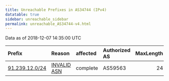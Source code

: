 ```yaml
---
title: Unreachable Prefixes in AS34744 (IPv4)
datatable: true
sidebar: unreachable_sidebar
permalink: unreachable_AS34744-v4.html
---
```


Data as of 2018-12-07 14:35:00 UTC


<div class="datatable-begin"></div>

| Prefix                                                 | Reason                                                                                                | affected   | Authorized AS   |   MaxLength | Anchor                                         |   unreachable /24s |
|:-------------------------------------------------------|:------------------------------------------------------------------------------------------------------|:-----------|:----------------|------------:|:-----------------------------------------------|-------------------:|
| [91.239.12.0/24](https://stat.ripe.net/91.239.12.0/24) | [INVALID ASN](https://rpki-validator.ripe.net/announcement-preview?asn=AS34744&prefix=91.239.12.0/24) | complete   | AS59563         |          24 | [RIPE](unreachable_RIPE_NCC_RPKI_Root-v4.html) |                  1 |

<div class="datatable-end"></div>